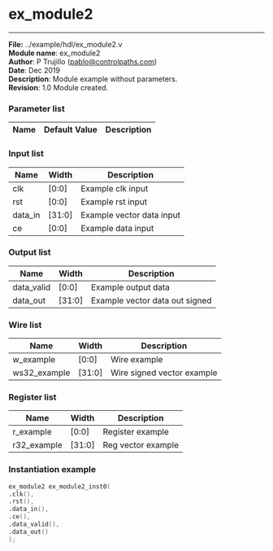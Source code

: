 #  ex_module2
 --- 
 **File:** ../example/hdl/ex_module2.v  
**Module name**\: ex_module2  
**Author**\: P Trujillo (pablo@controlpaths.com\)  
**Date**\: Dec 2019  
**Description**\: Module example without parameters.  
**Revision**\: 1.0 Module created.  
### Parameter list  
|**Name**|**Default Value**|**Description**|  
|-|-|-|  
      
### Input list  
|**Name**|**Width**|**Description**|  
|-|-|-|  
|clk|[0:0]|Example clk input|  
|rst|[0:0]|Example rst input|  
|data_in|[31:0]|Example vector data input|  
|ce|[0:0]|Example data input|  
      
### Output list  
|**Name**|**Width**|**Description**|  
|-|-|-|  
|data_valid|[0:0]|Example output data|  
|data_out|[31:0]|Example vector data out signed|  
      
### Wire list  
|**Name**|**Width**|**Description**|  
|-|-|-|  
|w_example|[0:0]|Wire example|  
|ws32_example|[31:0]|Wire signed vector example|  
      
### Register list  
|**Name**|**Width**|**Description**|  
|-|-|-|  
|r_example|[0:0]|Register example|  
|r32_example|[31:0]|Reg vector example|  
      
### Instantiation example 
 ```verilog   
ex_module2 ex_module2_inst0(  
.clk(),  
.rst(),  
.data_in(),  
.ce(),  
.data_valid(),  
.data_out()   
);   
```